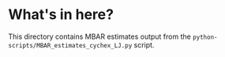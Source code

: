 # What's in here?
This directory contains MBAR estimates output from the `python-scripts/MBAR_estimates_cychex_LJ.py` script.
